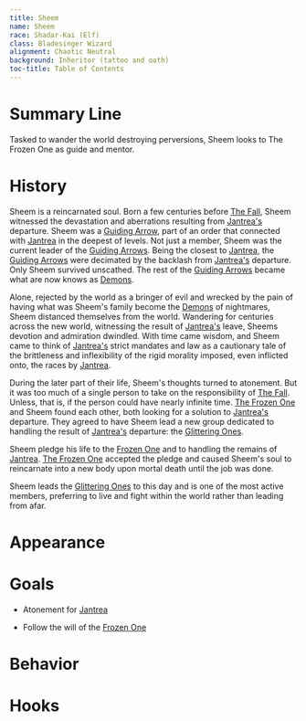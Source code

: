 ```yaml
---
title: Sheem
name: Sheem
race: Shadar-Kai (Elf)
class: Bladesinger Wizard
alignment: Chaotic Neutral
background: Inheritor (tattoo and oath)
toc-title: Table of Contents
---
```


# Summary Line

Tasked to wander the world destroying perversions, Sheem looks to The Frozen One as guide and mentor.

# History

Sheem is a reincarnated soul. Born a few centuries before [The Fall](../setting-world/world.md), Sheem witnessed the devastation and aberrations resulting from [Jantrea's](../setting-world/celestials.md) departure. Sheem was a [Guiding Arrow](), part of an order that connected with [Jantrea](../setting-world/celestials.d) in the deepest of levels. Not just a member, Sheem was the current leader of the [Guiding Arrows](). Being the closest to [Jantrea](../setting-world/celestials.md), the [Guiding Arrows]() were decimated by the backlash from [Jantrea's](../setting-world/celestials.md) departure. Only Sheem survived unscathed. The rest of the [Guiding Arrows]() became what are now knows as [Demons](../setting-world/demons.md).

Alone, rejected by the world as a bringer of evil and wrecked by the pain of having what was Sheem's family become the [Demons](../setting-world/demons.md) of nightmares, Sheem distanced themselves from the world. Wandering for centuries across the new world, witnessing the result of [Jantrea's](../setting-world/celestials.md) leave, Sheems devotion and admiration dwindled. With time came wisdom, and Sheem came to think of [Jantrea's](../setting-world/celestials.md) strict mandates and law as a cautionary tale of the brittleness and inflexibility of the rigid morality imposed, even inflicted onto, the races by [Jantrea](../setting-world/celestials.md). 

During the later part of their life, Sheem's thoughts turned to atonement. But it was too much of a single person to take on the responsibility of [The Fall](../setting-world/world.md). Unless, that is, if the person could have nearly infinite time. [The Frozen One](../setting-world/the-frozen-one.md) and Sheem found each other, both looking for a solution to [Jantrea's](../setting-world/celestials.md) departure. They agreed to have Sheem lead a new group dedicated to handling the result of [Jantrea's](../setting-world/celestials.md) departure: the [Glittering Ones](../setting-world/the-frozen-one.md). 

Sheem pledge his life to the [Frozen One](../setting-world/the-frozen-one.md) and to handling the remains of [Jantrea](../setting-world/celestials.md). [The Frozen One](../setting-world/the-frozen-one.md) accepted the pledge and caused Sheem's soul to reincarnate into a new body upon mortal death until the job was done.

Sheem leads the [Glittering Ones](../setting-world/the-frozen-one.md) to this day and is one of the most active members, preferring to live and fight within the world rather than leading from afar.

# Appearance

# Goals

- Atonement for [Jantrea](../setting-world/celestials.md)

- Follow the will of the [Frozen One](../setting-world/the-frozen-one.md)

# Behavior

# Hooks

